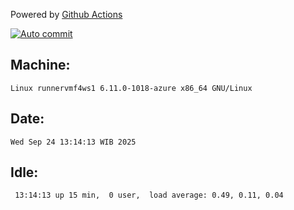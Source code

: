 Powered by [Github Actions](https://github.com/features/actions)

[![Auto commit](https://github.com/hiage/workstation/workflows/Auto%20commit/badge.svg)](https://github.com/hiage/workstation/actions?query=workflow%3A%22Auto+commit%22)

## Machine:
```
Linux runnervmf4ws1 6.11.0-1018-azure x86_64 GNU/Linux
```
## Date:
```
Wed Sep 24 13:14:13 WIB 2025
```
## Idle:
```
 13:14:13 up 15 min,  0 user,  load average: 0.49, 0.11, 0.04
```
